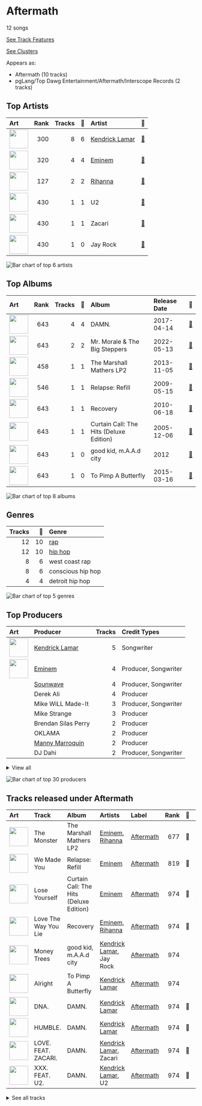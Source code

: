 # Aftermath

12 songs

[See Track Features](audio_features.md)

[See Clusters](clusters/overview.md)

Appears as:
- Aftermath (10 tracks)
- pgLang/Top Dawg Entertainment/Aftermath/Interscope Records (2 tracks)

## Top Artists

| Art | Rank | Tracks | 💚 | Artist | 🔗 |
|:---|---:|---:|---:|:---|:---|
| <img src="https://i.scdn.co/image/ab6761610000e5eb437b9e2a82505b3d93ff1022" alt="" width="50" /> | 300 | 8 | 6 | [Kendrick Lamar](../../artists/kendrick_lamar/overview.md) | [🔗](https://open.spotify.com/artist/2YZyLoL8N0Wb9xBt1NhZWg) |
| <img src="https://i.scdn.co/image/ab6761610000e5eba00b11c129b27a88fc72f36b" alt="" width="50" /> | 320 | 4 | 4 | [Eminem](../../artists/eminem/overview.md) | [🔗](https://open.spotify.com/artist/7dGJo4pcD2V6oG8kP0tJRR) |
| <img src="https://i.scdn.co/image/ab6761610000e5eb99e4fca7c0b7cb166d915789" alt="" width="50" /> | 127 | 2 | 2 | [Rihanna](../../artists/rihanna/overview.md) | [🔗](https://open.spotify.com/artist/5pKCCKE2ajJHZ9KAiaK11H) |
| <img src="https://i.scdn.co/image/ab6761610000e5eb76e8d4043d65d5b90dd620c6" alt="" width="50" /> | 430 | 1 | 1 | U2 | [🔗](https://open.spotify.com/artist/51Blml2LZPmy7TTiAg47vQ) |
| <img src="https://i.scdn.co/image/ab6761610000e5ebdb78fbd1c000f16792795648" alt="" width="50" /> | 430 | 1 | 1 | Zacari | [🔗](https://open.spotify.com/artist/3qBKjEOanahMxlRojwCzhI) |
| <img src="https://i.scdn.co/image/ab6761610000e5eb9c48431caf52a2d0f38433ff" alt="" width="50" /> | 430 | 1 | 0 | Jay Rock | [🔗](https://open.spotify.com/artist/28ExwzUQsvgJooOI0X1mr3) |

![Bar chart of top 6 artists](../../images/labels/aftermath/artists.png)

## Top Albums

| Art | Rank | Tracks | 💚 | Album | Release Date | 🔗 |
|:---|---:|---:|---:|:---|:---|:---|
| <img src="https://i.scdn.co/image/ab67616d0000b2738b52c6b9bc4e43d873869699" alt="" width="50" /> | 643 | 4 | 4 | DAMN. | 2017-04-14 | [🔗](https://open.spotify.com/album/4eLPsYPBmXABThSJ821sqY) |
| <img src="https://i.scdn.co/image/ab67616d0000b2732e02117d76426a08ac7c174f" alt="" width="50" /> | 643 | 2 | 2 | Mr. Morale & The Big Steppers | 2022-05-13 | [🔗](https://open.spotify.com/album/79ONNoS4M9tfIA1mYLBYVX) |
| <img src="https://i.scdn.co/image/ab67616d0000b2733c65085a58aae2cccd892cbe" alt="" width="50" /> | 458 | 1 | 1 | The Marshall Mathers LP2 | 2013-11-05 | [🔗](https://open.spotify.com/album/3vOgbDjgsZBAPwV2M3bNOj) |
| <img src="https://i.scdn.co/image/ab67616d0000b273506c4cc93e5a6234164125e1" alt="" width="50" /> | 546 | 1 | 1 | Relapse: Refill | 2009-05-15 | [🔗](https://open.spotify.com/album/7MZzYkbHL9Tk3O6WeD4Z0Z) |
| <img src="https://i.scdn.co/image/ab67616d0000b273c08d5fa5c0f1a834acef5100" alt="" width="50" /> | 643 | 1 | 1 | Recovery | 2010-06-18 | [🔗](https://open.spotify.com/album/47BiFcV59TQi2s9SkBo2pb) |
| <img src="https://i.scdn.co/image/ab67616d0000b273eab40fc794b88b9d1e012578" alt="" width="50" /> | 643 | 1 | 1 | Curtain Call: The Hits (Deluxe Edition) | 2005-12-06 | [🔗](https://open.spotify.com/album/5qENHeCSlwWpEzb25peRmQ) |
| <img src="https://i.scdn.co/image/ab67616d0000b273d28d2ebdedb220e479743797" alt="" width="50" /> | 643 | 1 | 0 | good kid, m.A.A.d city | 2012 | [🔗](https://open.spotify.com/album/6PBZN8cbwkqm1ERj2BGXJ1) |
| <img src="https://i.scdn.co/image/ab67616d0000b273cdb645498cd3d8a2db4d05e1" alt="" width="50" /> | 643 | 1 | 0 | To Pimp A Butterfly | 2015-03-16 | [🔗](https://open.spotify.com/album/7ycBtnsMtyVbbwTfJwRjSP) |

![Bar chart of top 8 albums](../../images/labels/aftermath/albums.png)

## Genres

| Tracks | 💚 | Genre |
|---:|---:|:---|
| 12 | 10 | [rap](../../genres/rap/overview.md) |
| 12 | 10 | [hip hop](../../genres/hip_hop/overview.md) |
| 8 | 6 | west coast rap |
| 8 | 6 | conscious hip hop |
| 4 | 4 | detroit hip hop |

![Bar chart of top 5 genres](../../images/labels/aftermath/genres.png)

## Top Producers

| Art | Producer | Tracks | Credit Types |
|:---|:---|---:|:---|
| <img src="https://i.scdn.co/image/ab6761610000e5eb437b9e2a82505b3d93ff1022" alt="" width="50" /> | [Kendrick Lamar](../../artists/kendrick_lamar/overview.md) | 5 | Songwriter |
| <img src="https://i.scdn.co/image/ab6761610000e5eba00b11c129b27a88fc72f36b" alt="" width="50" /> | [Eminem](../../artists/eminem/overview.md) | 4 | Producer, Songwriter |
| | [Sounwave](../../producers/sounwave/overview.md) | 4 | Producer, Songwriter |
| | Derek Ali | 4 | Producer |
| | Mike WiLL Made-It | 3 | Producer, Songwriter |
| | Mike Strange | 3 | Producer |
| | Brendan Silas Perry | 2 | Producer |
| | OKLAMA | 2 | Producer |
| | [Manny Marroquin](../../producers/manny_marroquin/overview.md) | 2 | Producer |
| | DJ Dahi | 2 | Producer, Songwriter |


<details>
<summary>View all</summary>

| Art | Producer | Tracks | Credit Types |
|:---|:---|---:|:---|
| | J.LBS | 2 | Producer, Songwriter |
| | Tim Maxey | 2 | Producer, Songwriter |
| | Anthony Tiffith | 2 | Producer, Songwriter |
| | Zeke Mishanec | 2 | Producer |
| | [Greg Kurstin](../../producers/greg_kurstin/overview.md) | 1 | Producer, Songwriter |
| | [Marcos Tovar](../../producers/marcos_tovar/overview.md) | 1 | Producer |
| | Johnathan Turner | 1 | Producer |
| | Mauricio "Veto" Iragorri | 1 | Producer |
| | Doc Ish | 1 | Producer |
| | Beach Noise | 1 | Producer |
| | Frequency | 1 | Producer, Songwriter |
| <img src="https://i.scdn.co/image/ab6761610000e5ebead1540fa76796266fadba33" alt="" width="50" /> | Bebe Rexha | 1 | Songwriter |
| | Cyrus "Nois" Taghipour | 1 | Producer |
| | The Edge | 1 | Songwriter |
| | Luis Resto | 1 | Producer, Songwriter |
| | Bono | 1 | Songwriter |
| | Skylar Grey | 1 | Songwriter |
| <img src="https://i.scdn.co/image/ab6761610000e5ebdb78fbd1c000f16792795648" alt="" width="50" /> | Zacari | 1 | Songwriter |
| | Ray Charles Brown, Jr | 1 | Producer |
| | Duval Timothy | 1 | Producer, Songwriter |
| | Steve King | 1 | Producer |
| | Larry Mullen, Jr. | 1 | Songwriter |
| | Alex da Kid | 1 | Producer, Songwriter |
| | James Hunt | 1 | Producer |
| | Jeff Bass | 1 | Producer, Songwriter |
| | Adam Clayton | 1 | Songwriter |
| | Bēkon (Bēkon) | 1 | Producer |
| | Jon Bellion | 1 | Songwriter |
| | Teddy Walton | 1 | Producer, Songwriter |
| <img src="https://i.scdn.co/image/ab6761610000e5eb99e4fca7c0b7cb166d915789" alt="" width="50" /> | [Rihanna](../../artists/rihanna/overview.md) | 1 | Songwriter |
| | Jake Kosich | 1 | Songwriter |
| | Matt Schaeffer | 1 | Producer, Songwriter |
| | Johnny Kosich | 1 | Producer, Songwriter |
| | Dr. Dre | 1 | Producer |
| | Sam Dew | 1 | Songwriter |
| | Aalias | 1 | Songwriter |
| | Makeba | 1 | Producer |
| | Maki Athanasiou | 1 | Songwriter |

</details>


![Bar chart of top 30 producers](../../images/labels/aftermath/producers.png)
## Tracks released under Aftermath

| Art | Track | Album | Artists | Label | Rank | 💚 | 🔗 |
|:---|:---|:---|:---|:---|---:|:---|:---|
| <img src="https://i.scdn.co/image/ab67616d0000b2733c65085a58aae2cccd892cbe" alt="" width="50" /> | The Monster | The Marshall Mathers LP2 | [Eminem](../../artists/eminem/overview.md), [Rihanna](../../artists/rihanna/overview.md) | [Aftermath](.) | 677 | 💚 | [🔗](https://open.spotify.com/track/48RrDBpOSSl1aLVCalGl5C) |
| <img src="https://i.scdn.co/image/ab67616d0000b273506c4cc93e5a6234164125e1" alt="" width="50" /> | We Made You | Relapse: Refill | [Eminem](../../artists/eminem/overview.md) | [Aftermath](.) | 819 | 💚 | [🔗](https://open.spotify.com/track/4UMTp91LHhvW33ol9ZQH0Q) |
| <img src="https://i.scdn.co/image/ab67616d0000b273eab40fc794b88b9d1e012578" alt="" width="50" /> | Lose Yourself | Curtain Call: The Hits (Deluxe Edition) | [Eminem](../../artists/eminem/overview.md) | [Aftermath](.) | 974 | 💚 | [🔗](https://open.spotify.com/track/5Z01UMMf7V1o0MzF86s6WJ) |
| <img src="https://i.scdn.co/image/ab67616d0000b273c08d5fa5c0f1a834acef5100" alt="" width="50" /> | Love The Way You Lie | Recovery | [Eminem](../../artists/eminem/overview.md), [Rihanna](../../artists/rihanna/overview.md) | [Aftermath](.) | 974 | 💚 | [🔗](https://open.spotify.com/track/15JINEqzVMv3SvJTAXAKED) |
| <img src="https://i.scdn.co/image/ab67616d0000b273d28d2ebdedb220e479743797" alt="" width="50" /> | Money Trees | good kid, m.A.A.d city | [Kendrick Lamar](../../artists/kendrick_lamar/overview.md), Jay Rock | [Aftermath](.) | 974 | | [🔗](https://open.spotify.com/track/2HbKqm4o0w5wEeEFXm2sD4) |
| <img src="https://i.scdn.co/image/ab67616d0000b273cdb645498cd3d8a2db4d05e1" alt="" width="50" /> | Alright | To Pimp A Butterfly | [Kendrick Lamar](../../artists/kendrick_lamar/overview.md) | [Aftermath](.) | 974 | | [🔗](https://open.spotify.com/track/3iVcZ5G6tvkXZkZKlMpIUs) |
| <img src="https://i.scdn.co/image/ab67616d0000b2738b52c6b9bc4e43d873869699" alt="" width="50" /> | DNA. | DAMN. | [Kendrick Lamar](../../artists/kendrick_lamar/overview.md) | [Aftermath](.) | 974 | 💚 | [🔗](https://open.spotify.com/track/6HZILIRieu8S0iqY8kIKhj) |
| <img src="https://i.scdn.co/image/ab67616d0000b2738b52c6b9bc4e43d873869699" alt="" width="50" /> | HUMBLE. | DAMN. | [Kendrick Lamar](../../artists/kendrick_lamar/overview.md) | [Aftermath](.) | 974 | 💚 | [🔗](https://open.spotify.com/track/7KXjTSCq5nL1LoYtL7XAwS) |
| <img src="https://i.scdn.co/image/ab67616d0000b2738b52c6b9bc4e43d873869699" alt="" width="50" /> | LOVE. FEAT. ZACARI. | DAMN. | [Kendrick Lamar](../../artists/kendrick_lamar/overview.md), Zacari | [Aftermath](.) | 974 | 💚 | [🔗](https://open.spotify.com/track/6PGoSes0D9eUDeeAafB2As) |
| <img src="https://i.scdn.co/image/ab67616d0000b2738b52c6b9bc4e43d873869699" alt="" width="50" /> | XXX. FEAT. U2. | DAMN. | [Kendrick Lamar](../../artists/kendrick_lamar/overview.md), U2 | [Aftermath](.) | 974 | 💚 | [🔗](https://open.spotify.com/track/4iYRa2btalAzPZoSYfROqF) |


<details>
<summary>See all tracks</summary>

| Art | Track | Album | Artists | Label | Rank | 💚 | 🔗 |
|:---|:---|:---|:---|:---|---:|:---|:---|
| <img src="https://i.scdn.co/image/ab67616d0000b2732e02117d76426a08ac7c174f" alt="" width="50" /> | Count Me Out | Mr. Morale & The Big Steppers | [Kendrick Lamar](../../artists/kendrick_lamar/overview.md) | Top Dawg Entertainment, [Aftermath](.), [Interscope Records](../interscope_records), pgLang | 974 | 💚 | [🔗](https://open.spotify.com/track/6BU1RZexmvJcBjgagVVt3M) |
| <img src="https://i.scdn.co/image/ab67616d0000b2732e02117d76426a08ac7c174f" alt="" width="50" /> | United In Grief | Mr. Morale & The Big Steppers | [Kendrick Lamar](../../artists/kendrick_lamar/overview.md) | Top Dawg Entertainment, [Aftermath](.), [Interscope Records](../interscope_records), pgLang | 974 | 💚 | [🔗](https://open.spotify.com/track/5Gt9bxniM1SxN61yRzRhXL) |

</details>

